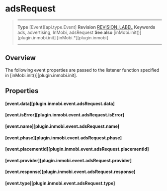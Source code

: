 # adsRequest

> --------------------- ------------------------------------------------------------------------------------------
> __Type__              [Event][api.type.Event]
> __Revision__          [REVISION_LABEL](REVISION_URL)
> __Keywords__          ads, advertising, InMobi, adsRequest
> __See also__			[inMobi.init()][plugin.inmobi.init]
>						[inMobi.*][plugin.inmobi]
> --------------------- ------------------------------------------------------------------------------------------

## Overview

The following event properties are passed to the listener function specified in [inMobi.init()][plugin.inmobi.init].


## Properties

#### [event.data][plugin.inmobi.event.adsRequest.data]

#### [event.isError][plugin.inmobi.event.adsRequest.isError]

#### [event.name][plugin.inmobi.event.adsRequest.name]

#### [event.phase][plugin.inmobi.event.adsRequest.phase]

#### [event.placementId][plugin.inmobi.event.adsRequest.placementId]

#### [event.provider][plugin.inmobi.event.adsRequest.provider]

#### [event.response][plugin.inmobi.event.adsRequest.response]

#### [event.type][plugin.inmobi.event.adsRequest.type]
